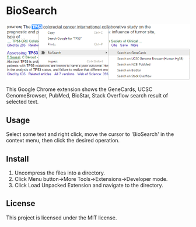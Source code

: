 BioSearch
====
![alt tag](https://raw.githubusercontent.com/th86/BioSearch/master/example.png)

This Google Chrome extension shows the GeneCards, UCSC GenomeBrowser, PubMed, BioStar, Stack Overflow search result of selected text. 

## Usage ##
Select some text and right click, move the cursor to 'BioSearch' in the context menu, then click the desired operation.

## Install ## 
1. Uncompress the files into a directory.
2. Click Menu button->More Tools->Extensions->Developer mode.
3. Click Load Unpacked Extension and navigate to the directory.

## License ##
This project is licensed under the MIT license.